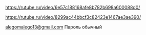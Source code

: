 https://rutube.ru/video/6e57c188168afe8b782b698a600088d0/

https://rutube.ru/video/8299ac44bbcf3c82423e1467ae3ae390/

alegomalego13@gmail.com
Пароль обычный
